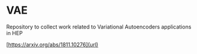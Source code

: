 # VAE
Repository to collect work related to Variational Autoencoders applications in HEP 

[https://arxiv.org/abs/1811.10276](url)
